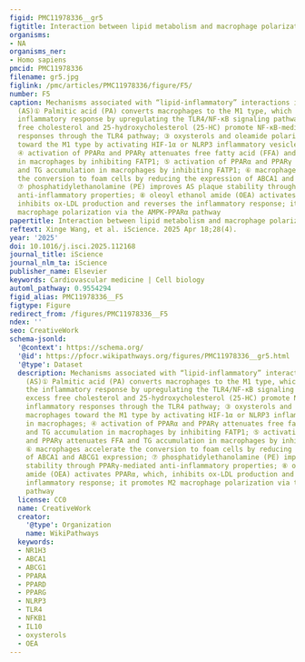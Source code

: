 ```yaml
---
figid: PMC11978336__gr5
figtitle: Interaction between lipid metabolism and macrophage polarization in atherosclerosis
organisms:
- NA
organisms_ner:
- Homo sapiens
pmcid: PMC11978336
filename: gr5.jpg
figlink: /pmc/articles/PMC11978336/figure/F5/
number: F5
caption: Mechanisms associated with “lipid-inflammatory” interactions in atherosclerosis
  (AS)① Palmitic acid (PA) converts macrophages to the M1 type, which exacerbate the
  inflammatory response by upregulating the TLR4/NF-κB signaling pathway; ② excess
  free cholesterol and 25-hydroxycholesterol (25-HC) promote NF-κB-mediated inflammatory
  responses through the TLR4 pathway; ③ oxysterols and oleamide polarize macrophages
  toward the M1 type by activating HIF-1α or NLRP3 inflammatory vesicles in macrophages;
  ④ activation of PPARα and PPARγ attenuates free fatty acid (FFA) and TG accumulation
  in macrophages by inhibiting FATP1; ⑤ activation of PPARα and PPARγ attenuates FFA
  and TG accumulation in macrophages by inhibiting FATP1; ⑥ macrophages accelerate
  the conversion to foam cells by reducing the expression of ABCA1 and ABCG1 expression;
  ⑦ phosphatidylethanolamine (PE) improves AS plaque stability through PPARγ-mediated
  anti-inflammatory properties; ⑧ oleoyl ethanol amide (OEA) activates PPARα, which,
  inhibits ox-LDL production and reverses the inflammatory response; it promotes M2
  macrophage polarization via the AMPK-PPARα pathway
papertitle: Interaction between lipid metabolism and macrophage polarization in atherosclerosis
reftext: Xinge Wang, et al. iScience. 2025 Apr 18;28(4).
year: '2025'
doi: 10.1016/j.isci.2025.112168
journal_title: iScience
journal_nlm_ta: iScience
publisher_name: Elsevier
keywords: Cardiovascular medicine | Cell biology
automl_pathway: 0.9554294
figid_alias: PMC11978336__F5
figtype: Figure
redirect_from: /figures/PMC11978336__F5
ndex: ''
seo: CreativeWork
schema-jsonld:
  '@context': https://schema.org/
  '@id': https://pfocr.wikipathways.org/figures/PMC11978336__gr5.html
  '@type': Dataset
  description: Mechanisms associated with “lipid-inflammatory” interactions in atherosclerosis
    (AS)① Palmitic acid (PA) converts macrophages to the M1 type, which exacerbate
    the inflammatory response by upregulating the TLR4/NF-κB signaling pathway; ②
    excess free cholesterol and 25-hydroxycholesterol (25-HC) promote NF-κB-mediated
    inflammatory responses through the TLR4 pathway; ③ oxysterols and oleamide polarize
    macrophages toward the M1 type by activating HIF-1α or NLRP3 inflammatory vesicles
    in macrophages; ④ activation of PPARα and PPARγ attenuates free fatty acid (FFA)
    and TG accumulation in macrophages by inhibiting FATP1; ⑤ activation of PPARα
    and PPARγ attenuates FFA and TG accumulation in macrophages by inhibiting FATP1;
    ⑥ macrophages accelerate the conversion to foam cells by reducing the expression
    of ABCA1 and ABCG1 expression; ⑦ phosphatidylethanolamine (PE) improves AS plaque
    stability through PPARγ-mediated anti-inflammatory properties; ⑧ oleoyl ethanol
    amide (OEA) activates PPARα, which, inhibits ox-LDL production and reverses the
    inflammatory response; it promotes M2 macrophage polarization via the AMPK-PPARα
    pathway
  license: CC0
  name: CreativeWork
  creator:
    '@type': Organization
    name: WikiPathways
  keywords:
  - NR1H3
  - ABCA1
  - ABCG1
  - PPARA
  - PPARD
  - PPARG
  - NLRP3
  - TLR4
  - NFKB1
  - IL10
  - oxysterols
  - OEA
---
```

